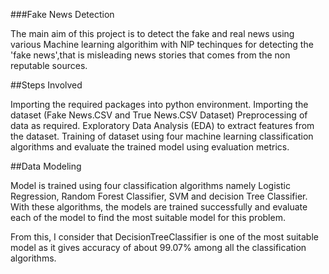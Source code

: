 ###Fake News Detection

The main aim of this project is to detect the fake and real news using various Machine learning algorithim with NlP techinques for detecting the 'fake news',that is misleading news stories that comes from the non reputable sources.

##Steps Involved

Importing the required packages into python environment.
Importing the dataset (Fake News.CSV and True News.CSV Dataset)
Preprocessing of data as required.
Exploratory Data Analysis (EDA) to extract features from the dataset.
Training of dataset using four machine learning classification algorithms and evaluate the trained model using evaluation metrics.


##Data Modeling

Model is trained using four classification algorithms namely Logistic Regression, Random Forest Classifier,  SVM and decision Tree Classifier. With these algorithms, the models are trained successfully and evaluate each of the model to find the most suitable model for this problem.

From this, I consider that DecisionTreeClassifier is one of the most suitable model as it gives accuracy of about 99.07% among all the classification algorithms.

